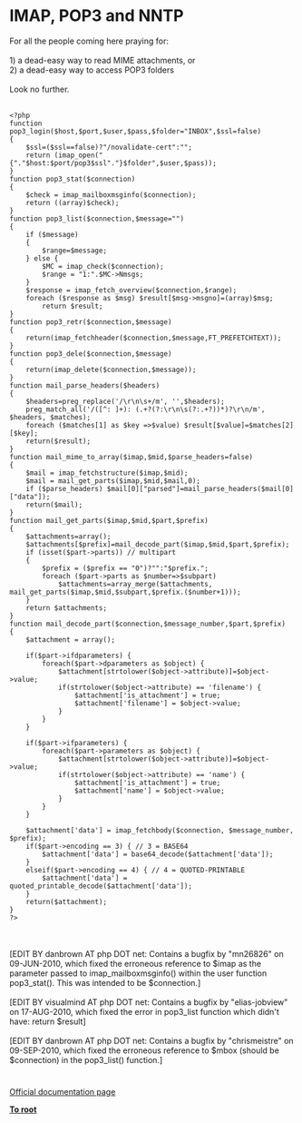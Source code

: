 # IMAP, POP3 and NNTP



For all the people coming here praying for:<br><br>1) a dead-easy way to read MIME attachments, or<br>2) a dead-easy way to access POP3 folders<br><br>Look no further.<br><br>

```
<?php 
function pop3_login($host,$port,$user,$pass,$folder="INBOX",$ssl=false)
{
    $ssl=($ssl==false)?"/novalidate-cert":"";
    return (imap_open("{"."$host:$port/pop3$ssl"."}$folder",$user,$pass));
}
function pop3_stat($connection)        
{
    $check = imap_mailboxmsginfo($connection);
    return ((array)$check);
}
function pop3_list($connection,$message="")
{
    if ($message)
    {
        $range=$message;
    } else {
        $MC = imap_check($connection);
        $range = "1:".$MC->Nmsgs;
    }
    $response = imap_fetch_overview($connection,$range);
    foreach ($response as $msg) $result[$msg->msgno]=(array)$msg;
        return $result;
}
function pop3_retr($connection,$message)
{
    return(imap_fetchheader($connection,$message,FT_PREFETCHTEXT));
}
function pop3_dele($connection,$message)
{
    return(imap_delete($connection,$message));
}
function mail_parse_headers($headers)
{
    $headers=preg_replace('/\r\n\s+/m', '',$headers);
    preg_match_all('/([^: ]+): (.+?(?:\r\n\s(?:.+?))*)?\r\n/m', $headers, $matches);
    foreach ($matches[1] as $key =>$value) $result[$value]=$matches[2][$key];
    return($result);
}
function mail_mime_to_array($imap,$mid,$parse_headers=false)
{
    $mail = imap_fetchstructure($imap,$mid);
    $mail = mail_get_parts($imap,$mid,$mail,0);
    if ($parse_headers) $mail[0]["parsed"]=mail_parse_headers($mail[0]["data"]);
    return($mail);
}
function mail_get_parts($imap,$mid,$part,$prefix)
{    
    $attachments=array();
    $attachments[$prefix]=mail_decode_part($imap,$mid,$part,$prefix);
    if (isset($part->parts)) // multipart
    {
        $prefix = ($prefix == "0")?"":"$prefix.";
        foreach ($part->parts as $number=>$subpart) 
            $attachments=array_merge($attachments, mail_get_parts($imap,$mid,$subpart,$prefix.($number+1)));
    }
    return $attachments;
}
function mail_decode_part($connection,$message_number,$part,$prefix)
{
    $attachment = array();

    if($part->ifdparameters) {
        foreach($part->dparameters as $object) {
            $attachment[strtolower($object->attribute)]=$object->value;
            if(strtolower($object->attribute) == 'filename') {
                $attachment['is_attachment'] = true;
                $attachment['filename'] = $object->value;
            }
        }
    }

    if($part->ifparameters) {
        foreach($part->parameters as $object) {
            $attachment[strtolower($object->attribute)]=$object->value;
            if(strtolower($object->attribute) == 'name') {
                $attachment['is_attachment'] = true;
                $attachment['name'] = $object->value;
            }
        }
    }

    $attachment['data'] = imap_fetchbody($connection, $message_number, $prefix);
    if($part->encoding == 3) { // 3 = BASE64
        $attachment['data'] = base64_decode($attachment['data']);
    }
    elseif($part->encoding == 4) { // 4 = QUOTED-PRINTABLE
        $attachment['data'] = quoted_printable_decode($attachment['data']);
    }
    return($attachment);
}
?>
```
<br><br>[EDIT BY danbrown AT php DOT net: Contains a bugfix by "mn26826" on 09-JUN-2010, which fixed the erroneous reference to $imap as the parameter passed to imap_mailboxmsginfo() within the user function pop3_stat().  This was intended to be $connection.]<br><br>[EDIT BY visualmind AT php DOT net: Contains a bugfix by "elias-jobview" on 17-AUG-2010, which fixed the error in pop3_list function which didn&apos;t have: return $result]<br><br>[EDIT BY danbrown AT php DOT net: Contains a bugfix by "chrismeistre" on 09-SEP-2010, which fixed the erroneous reference to $mbox (should be $connection) in the pop3_list() function.]  

#

[Official documentation page](https://www.php.net/manual/en/book.imap.php)

**[To root](/README.md)**